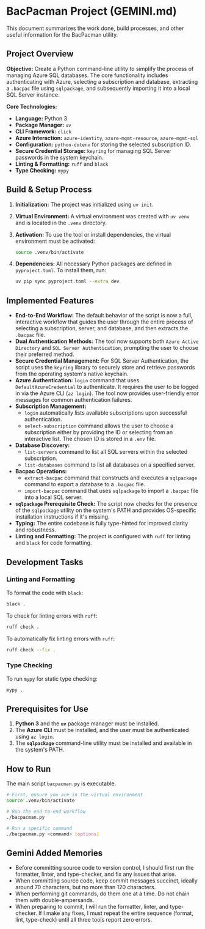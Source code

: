 # BacPacman Project (GEMINI.md)

This document summarizes the work done, build processes, and other useful information for the BacPacman utility.

## Project Overview

**Objective:** Create a Python command-line utility to simplify the process of managing Azure SQL databases. The core functionality includes authenticating with Azure, selecting a subscription and database, extracting a `.bacpac` file using `sqlpackage`, and subsequently importing it into a local SQL Server instance.

**Core Technologies:**

* **Language:** Python 3
* **Package Manager:** `uv`
* **CLI Framework:** `click`
* **Azure Interaction:** `azure-identity`, `azure-mgmt-resource`, `azure-mgmt-sql`
* **Configuration:** `python-dotenv` for storing the selected subscription ID.
* **Secure Credential Storage:** `keyring` for managing SQL Server passwords in the system keychain.
* **Linting & Formatting:** `ruff` and `black`
* **Type Checking:** `mypy`

## Build & Setup Process

1. **Initialization:** The project was initialized using `uv init`.
2. **Virtual Environment:** A virtual environment was created with `uv venv` and is located in the `.venv` directory.
3. **Activation:** To use the tool or install dependencies, the virtual environment must be activated:

    ```bash
    source .venv/bin/activate
    ```

4. **Dependencies:** All necessary Python packages are defined in `pyproject.toml`. To install them, run:

    ```bash
    uv pip sync pyproject.toml --extra dev
    ```

## Implemented Features

* **End-to-End Workflow:** The default behavior of the script is now a full, interactive workflow that guides the user through the entire process of selecting a subscription, server, and database, and then extracts the `.bacpac` file.
* **Dual Authentication Methods:** The tool now supports both `Azure Active Directory` and `SQL Server Authentication`, prompting the user to choose their preferred method.
* **Secure Credential Management:** For SQL Server Authentication, the script uses the `keyring` library to securely store and retrieve passwords from the operating system's native keychain.
* **Azure Authentication:** `login` command that uses `DefaultAzureCredential` to authenticate. It requires the user to be logged in via the Azure CLI (`az login`). The tool now provides user-friendly error messages for common authentication failures.
* **Subscription Management:**
  * `login` automatically lists available subscriptions upon successful authentication.
  * `select-subscription` command allows the user to choose a subscription either by providing the ID or selecting from an interactive list. The chosen ID is stored in a `.env` file.
* **Database Discovery:**
  * `list-servers` command to list all SQL servers within the selected subscription.
  * `list-databases` command to list all databases on a specified server.
* **Bacpac Operations:**
  * `extract-bacpac` command that constructs and executes a `sqlpackage` command to export a database to a `.bacpac` file.
  * `import-bacpac` command that uses `sqlpackage` to import a `.bacpac` file into a local SQL server.
* **`sqlpackage` Prerequisite Check:** The script now checks for the presence of the `sqlpackage` utility on the system's PATH and provides OS-specific installation instructions if it's missing.
* **Typing:** The entire codebase is fully type-hinted for improved clarity and robustness.
* **Linting and Formatting:** The project is configured with `ruff` for linting and `black` for code formatting.

## Development Tasks

### Linting and Formatting

To format the code with `black`:

```bash
black .
```

To check for linting errors with `ruff`:

```bash
ruff check .
```

To automatically fix linting errors with `ruff`:

```bash
ruff check --fix .
```

### Type Checking

To run `mypy` for static type checking:

```bash
mypy .
```

## Prerequisites for Use

1. **Python 3** and the **`uv`** package manager must be installed.
2. The **Azure CLI** must be installed, and the user must be authenticated using `az login`.
3. The **`sqlpackage`** command-line utility must be installed and available in the system's PATH.

## How to Run

The main script `bacpacman.py` is executable.

```bash
# First, ensure you are in the virtual environment
source .venv/bin/activate

# Run the end-to-end workflow
./bacpacman.py

# Run a specific command
./bacpacman.py <command> [options]
```

## Gemini Added Memories

* Before committing source code to version control, I should first run the formatter, linter, and type-checker, and fix any issues that arise.
* When committing source code, keep commit messages succinct, ideally around 70 characters, but no more than 120 characters.
* When performing git commands, do them one at a time. Do not chain them with double-ampersands.
* When preparing to commit, I will run the formatter, linter, and type-checker. If I make any fixes, I must repeat the entire sequence (format, lint, type-check) until all three tools report zero errors.
